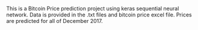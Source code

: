 This is a Bitcoin Price prediction project using keras sequential neural network. Data is provided in the .txt files and bitcoin price excel file. Prices are predicted for all of December 2017.
